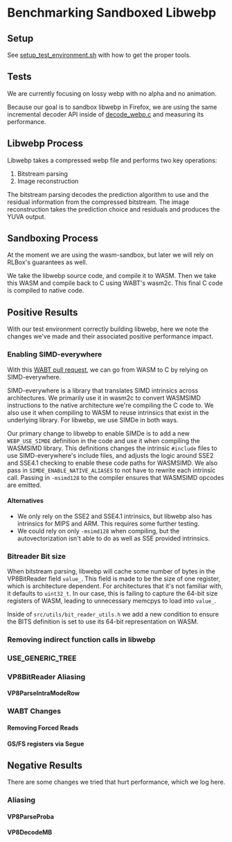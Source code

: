 # Benchmarking Sandboxed Libwebp

## Setup
See [setup_test_environment.sh](./setup_test_environment.sh) with how to get the proper tools.


## Tests

We are currently focusing on lossy webp with no alpha and no animation. 

Because our goal is to sandbox libwebp in Firefox, we are using the same incremental decoder API inside of [decode_webp.c](./decode_webp.c) and measuring its performance.

## Libwebp Process

Libwebp takes a compressed webp file and performs two key operations:
1. Bitstream parsing
2. Image reconstruction

The bitstream parsing decodes the prediction algorithm to use and the residual information from the compressed bitstream. The image reconstruction takes the prediction choice and residuals and produces the YUVA output.

## Sandboxing Process
At the moment we are using the wasm-sandbox, but later we will rely on RLBox's guarantees as well.

We take the libwebp source code, and compile it to WASM. Then we take this WASM and compile back to C using WABT's wasm2c. This final C code is compiled to native code.

## Positive Results

With our test environment correctly building libwebp, here we note the changes we've made and their associated positive performance impact.


### Enabling SIMD-everywhere

With this [WABT pull request](https://github.com/WebAssembly/wabt/pull/2119), we can go from WASM to C by relying on SIMD-everywhere.

SIMD-everywhere is a library that translates SIMD intrinsics across architectures. We primarily use it in wasm2c to convert WASMSIMD instructions to the native architecture we're compiling the C code to. We also use it when compiling to WASM to reuse intrinsics that exist in the underlying library. For libwebp, we use SIMDe in both ways.

Our primary change to libwebp to enable SIMDe is to add a new `WEBP_USE_SIMDE` definition in the code and use it when compiling the WASMSIMD library. This definitions changes the intrinsic `#include` files to use SIMD-everywhere's include files, and adjusts the logic around SSE2 and SSE4.1 checking to enable these code paths for WASMSIMD. We also pass in `SIMDE_ENABLE_NATIVE_ALIASES` to not have to rewrite each intrinsic call. Passing in `-msimd128` to the compiler ensures that WASMSIMD opcodes are emitted.

#### Alternatives
- We only rely on the SSE2 and SSE4.1 intrinsics, but libwebp also has intrinsics for MIPS and ARM. This requires some further testing.
- We could rely on only `-msimd128` when compiling, but the autovectorization isn't able to do as well as SSE provided intrinsics.


### Bitreader Bit size
When bitstream parsing, libwebp will cache some number of bytes in the VP8BitReader field `value_`. This field is made to be the size of one register, which is architecture dependent. For architectures that it's not familiar with, it defaults to `uint32_t`. In our case, this is failing to capture the 64-bit size registers of WASM, leading to unnecessary memcpys to load into `value_`. 

Inside of `src/utils/bit_reader_utils.h` we add a new condition to ensure the BITS definition is set to use its 64-bit representation on WASM.

### Removing indirect function calls in libwebp

### USE_GENERIC_TREE

### VP8BitReader Aliasing

#### VP8ParseIntraModeRow

### WABT Changes

#### Removing Forced Reads

#### GS/FS registers via Segue


## Negative Results

There are some changes we tried that hurt performance, which we log here.

### Aliasing

#### VP8ParseProba

#### VP8DecodeMB


